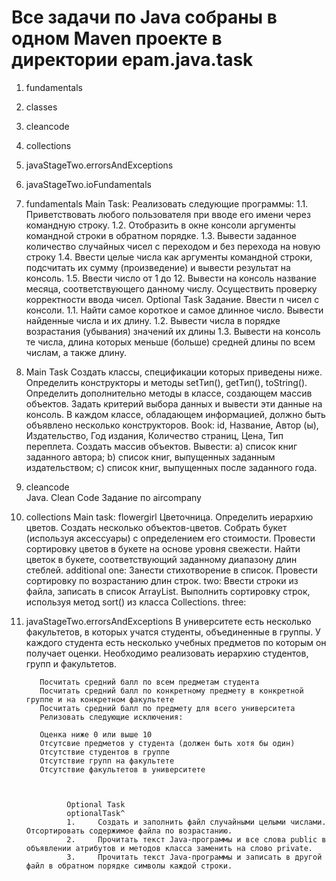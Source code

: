 # Все задачи по Java собраны в одном Maven проекте в директории epam.java.task
1. fundamentals
2. classes
3. cleancode
4. сollections
5. javaStageTwo.errorsAndExceptions
6. javaStageTwo.ioFundamentals

1. fundamentals
 Main Task: 
 Реализовать следующие программы:
    1.1. Приветствовать любого пользователя при вводе его имени через командную строку.
    1.2. Отобразить в окне консоли аргументы командной строки в обратном порядке.
    1.3. Вывести заданное количество случайных чисел с переходом и без перехода на новую строку
    1.4. Ввести целые числа как аргументы командной строки, подсчитать их сумму (произведение) и вывести результат на консоль.
    1.5. Ввести число от 1 до 12. Вывести на консоль название месяца, соответствующего данному числу. Осуществить проверку корректности ввода чисел.
  Optional Task Задание. Ввести n чисел с консоли.
    1.1. Найти самое короткое и самое длинное число. Вывести найденные числа и их длину.
    1.2. Вывести числа в порядке возрастания (убывания) значений их длины
    1.3. Вывести на консоль те числа, длина которых меньше (больше) средней длины по всем числам, а также длину.    
 
 2.   Main Task Создать классы, спецификации которых приведены ниже. Определить конструкторы и методы setТип(), getТип(), toString(). Определить дополнительно методы в классе,         создающем массив объектов. Задать критерий выбора данных и вывести эти данные на консоль. В каждом классе, обладающем информацией, должно быть объявлено несколько конструкторов.
      Book: id, Название, Автор (ы), Издательство, Год издания, Количество страниц, Цена, Тип переплета.
      Создать массив объектов. Вывести:
      a) список книг заданного автора;
      b)   список книг, выпущенных заданным издательством;
      c)   список книг, выпущенных после заданного года.
      
  3. cleancode      
      Java. Clean Code Задание по aircompany
      
  4. сollections
    Main task: flowergirl
    Цветочница. Определить иерархию цветов. Создать несколько объектов-цветов. Собрать букет (используя аксессуары) с определением его стоимости. Провести сортировку цветов в
    букете на основе уровня свежести. Найти цветок в букете, соответствующий заданному диапазону длин стеблей.
    additional
    one: Занести стихотворение в список. Провести сортировку по возрастанию длин строк.
    two: Ввести строки из файла, записать в список ArrayList. Выполнить сортировку строк, используя метод sort() из класса Collections.
    three: 
  5. javaStageTwo.errorsAndExceptions
          В университете есть несколько факультетов, в которых учатся студенты, объединенные в группы. У каждого студента есть несколько учебных предметов по которым он получает
          оценки. Необходимо реализовать иерархию студентов, групп и факультетов.

            Посчитать средний балл по всем предметам студента
            Посчитать средний балл по конкретному предмету в конкретной группе и на конкретном факультете
            Посчитать средний балл по предмету для всего университета
            Релизовать следующие исключения:

            Оценка ниже 0 или выше 10
            Отсутсвие предметов у студента (должен быть хотя бы один)
            Отсутствие студентов в группе
            Отсутствие групп на факультете
            Отсутствие факультетов в университете
            
   
                  
                  Optional Task
                  optionalTask^
                  1.     Создать и заполнить файл случайными целыми числами. Отсортировать содержимое файла по возрастанию.
                  2.     Прочитать текст Java-программы и все слова public в объявлении атрибутов и методов класса заменить на слово private.
                  3.     Прочитать текст Java-программы и записать в другой файл в обратном порядке символы каждой строки.
    


